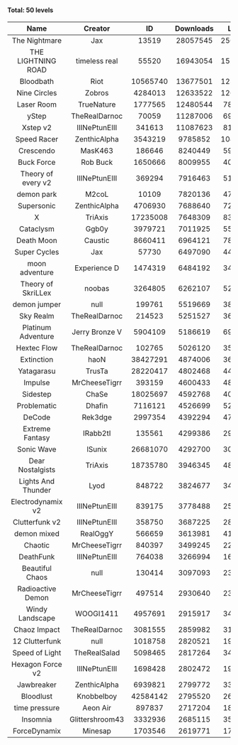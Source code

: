 #### Total: 50 levels

| Name | Creator | ID | Downloads | Likes |
|:---:|:---:|:---:|:---:|:---:|
| The Nightmare | Jax | 13519 | 28057545 | 2563756
| THE LIGHTNING ROAD | timeless real | 55520 | 16943054 | 1520659
| Bloodbath | Riot | 10565740 | 13677501 | 1234006
| Nine Circles | Zobros | 4284013 | 12633522 | 1261691
| Laser Room | TrueNature | 1777565 | 12480544 | 780947
| yStep | TheRealDarnoc | 70059 | 11287006 | 694824
| Xstep v2 | IIINePtunEIII | 341613 | 11087623 | 811155
| Speed Racer | ZenthicAlpha | 3543219 | 9785852 | 1046972
| Crescendo | MasK463 | 186646 | 8240449 | 599827
| Buck Force | Rob Buck | 1650666 | 8009955 | 406903
| Theory of every v2 | IIINePtunEIII | 369294 | 7916463 | 519304
| demon park | M2coL | 10109 | 7820136 | 472161
| Supersonic | ZenthicAlpha | 4706930 | 7688640 | 727508
| X | TriAxis | 17235008 | 7648309 | 837117
| Cataclysm | Ggb0y | 3979721 | 7011925 | 556000
| Death Moon  | Caustic | 8660411 | 6964121 | 780487
| Super Cycles | Jax | 57730 | 6497090 | 442089
| moon adventure | Experience D | 1474319 | 6484192 | 349378
| Theory of SkriLLex | noobas | 3264805 | 6262107 | 521014
| demon jumper | null | 199761 | 5519669 | 385995
| Sky Realm | TheRealDarnoc | 214523 | 5251527 | 360580
| Platinum Adventure | Jerry Bronze V | 5904109 | 5186619 | 698532
| Hextec Flow | TheRealDarnoc | 102765 | 5026120 | 358945
| Extinction | haoN | 38427291 | 4874006 | 364391
| Yatagarasu  | TrusTa | 28220417 | 4802468 | 442583
| Impulse | MrCheeseTigrr | 393159 | 4600433 | 480394
| Sidestep | ChaSe | 18025697 | 4592768 | 400575
| Problematic | Dhafin | 7116121 | 4526699 | 526927
| DeCode | Rek3dge | 2997354 | 4392294 | 474469
| Extreme Fantasy | IRabb2tI | 135561 | 4299386 | 298437
| Sonic Wave | lSunix | 26681070 | 4292700 | 306993
| Dear Nostalgists | TriAxis | 18735780 | 3946345 | 484669
| Lights And Thunder | Lyod | 848722 | 3824677 | 341331
| Electrodynamix v2 | IIINePtunEIII | 839175 | 3778488 | 258362
| Clutterfunk v2 | IIINePtunEIII | 358750 | 3687225 | 280843
| demon mixed | RealOggY | 566659 | 3613981 | 418234
| Chaotic | MrCheeseTigrr | 840397 | 3499245 | 229578
| DeathFunk | IIINePtunEIII | 764038 | 3266994 | 168673
| Beautiful Chaos | null | 130414 | 3097093 | 232512
| Radioactive Demon | MrCheeseTigrr | 497514 | 2930640 | 235885
| Windy Landscape | WOOGI1411 | 4957691 | 2915917 | 346245
| Chaoz Impact | TheRealDarnoc | 3081555 | 2859982 | 319417
| 12 Clutterfunk | null | 1018758 | 2820521 | 192369
| Speed of Light | TheRealSalad | 5098465 | 2817264 | 346246
| Hexagon Force v2 | IIINePtunEIII | 1698428 | 2802472 | 191212
| Jawbreaker | ZenthicAlpha | 6939821 | 2799772 | 335278
| Bloodlust | Knobbelboy | 42584142 | 2795520 | 263325
| time pressure | Aeon Air | 897837 | 2717204 | 184469
| Insomnia | Glittershroom43 | 3332936 | 2685115 | 354759
| ForceDynamix | Minesap | 1703546 | 2619771 | 178900
